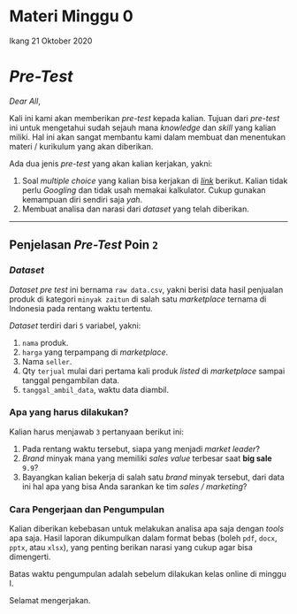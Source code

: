 Materi Minggu 0
================
Ikang
21 Oktober 2020

# *Pre-Test*

*Dear All*,

Kali ini kami akan memberikan *pre-test* kepada kalian. Tujuan dari
*pre-test* ini untuk mengetahui sudah sejauh mana *knowledge* dan
*skill* yang kalian miliki. Hal ini akan sangat membantu kami dalam
membuat dan menentukan materi / kurikulum yang akan diberikan.

Ada dua jenis *pre-test* yang akan kalian kerjakan, yakni:

1.  Soal *multiple choice* yang kalian bisa kerjakan di
    [*link*](https://forms.gle/1HQpW9bDY6nThpfm9) berikut. Kalian tidak
    perlu *Googling* dan tidak usah memakai kalkulator. Cukup gunakan
    kemampuan diri sendiri saja *yah*.
2.  Membuat analisa dan narasi dari *dataset* yang telah diberikan.

-----

## Penjelasan *Pre-Test* Poin `2`

### *Dataset*

*Dataset pre test* ini bernama `raw data.csv`, yakni berisi data hasil
penjualan produk di kategori `minyak zaitun` di salah satu *marketplace*
ternama di Indonesia pada rentang waktu tertentu.

*Dataset* terdiri dari `5` variabel, yakni:

1.  `nama` produk.
2.  `harga` yang terpampang di *marketplace*.
3.  Nama `seller`.
4.  Qty `terjual` mulai dari pertama kali produk *listed* di
    *marketplace* sampai tanggal pengambilan data.
5.  `tanggal_ambil_data`, waktu data diambil.

### Apa yang harus dilakukan?

Kalian harus menjawab `3` pertanyaan berikut ini:

1.  Pada rentang waktu tersebut, siapa yang menjadi *market leader*?
2.  *Brand* minyak mana yang memiliki *sales value* terbesar saat **big
    sale** `9.9`?
3.  Bayangkan kalian bekerja di salah satu *brand* minyak tersebut, dari
    data ini hal apa yang bisa Anda sarankan ke tim *sales / marketing*?

### Cara Pengerjaan dan Pengumpulan

Kalian diberikan kebebasan untuk melakukan analisa apa saja dengan
*tools* apa saja. Hasil laporan dikumpulkan dalam format bebas (boleh
`pdf`, `docx`, `pptx`, atau `xlsx`), yang penting berikan narasi yang
cukup agar bisa dimengerti.

Batas waktu pengumpulan adalah sebelum dilakukan kelas online di minggu
I.

Selamat mengerjakan.
